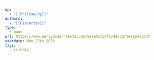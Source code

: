 ```yaml
---
up:
  - "[[Philosophy]]"
authors:
  - "[[Descartes]]"
type:
  - book
url: https://www.earlymoderntexts.com/assets/pdfs/descartes1643.pdf
stardate: Nov 25th 2023
tags:
  - tribble
---
```


